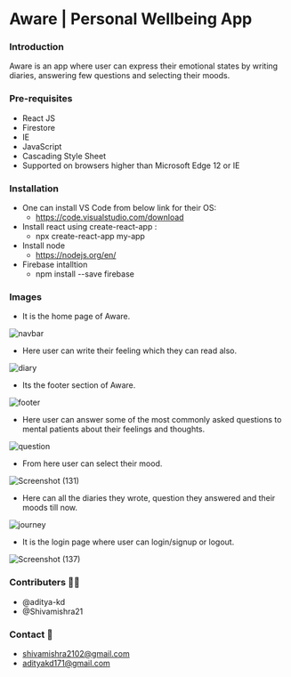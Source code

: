 # Aware | Personal Wellbeing App
### Introduction 
Aware is an app where user can express their emotional states by writing diaries, answering few questions and selecting their moods.

### Pre-requisites
* React JS
* Firestore
* IE 
* JavaScript
* Cascading Style Sheet
* Supported on browsers higher than Microsoft Edge 12 or IE

### Installation
- One can install VS Code from below link for their OS:
   * https://code.visualstudio.com/download
- Install react using create-react-app :
   * npx create-react-app my-app
- Install node
   * https://nodejs.org/en/
- Firebase intalltion
   * npm install --save firebase
 
### Images
* It is the home page of Aware.

![navbar](https://user-images.githubusercontent.com/59360882/120083940-e792c280-c0e9-11eb-9184-a6c690c0f09c.jpg)


 * Here user can write their feeling which they can read also.
 
![diary](https://user-images.githubusercontent.com/59360882/120083702-350e3000-c0e8-11eb-90c2-0dd6feec77a0.jpg)

* Its the footer section of Aware.

![footer](https://user-images.githubusercontent.com/59360882/120083703-36d7f380-c0e8-11eb-88b8-c7e2d55b7098.jpg)

* Here user can answer some of the most commonly asked questions to mental patients about their feelings and thoughts.

![question](https://user-images.githubusercontent.com/59360882/120083708-3d666b00-c0e8-11eb-8f1b-2069d2a3ae91.jpg)

* From here user can select their mood.

![Screenshot (131)](https://user-images.githubusercontent.com/59360882/120083740-7acaf880-c0e8-11eb-8498-57aad32b9eb7.png)

* Here can all the diaries they wrote, question they answered and their moods till now.

![journey](https://user-images.githubusercontent.com/59360882/120083704-37708a00-c0e8-11eb-907b-415cef73f427.jpg)

* It is the login page where user can login/signup or logout.

![Screenshot (137)](https://user-images.githubusercontent.com/59360882/120083718-4a835a00-c0e8-11eb-94dc-fa8a29006ed4.png)



### Contributers 🙍‍♂️
* @aditya-kd
* @Shivamishra21
### Contact 📧
* shivamishra2102@gmail.com
* adityakd171@gmail.com




